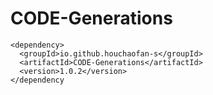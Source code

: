 # CODE-Generations

```
<dependency>
  <groupId>io.github.houchaofan-s</groupId>
  <artifactId>CODE-Generations</artifactId>
  <version>1.0.2</version>
</dependency
```
